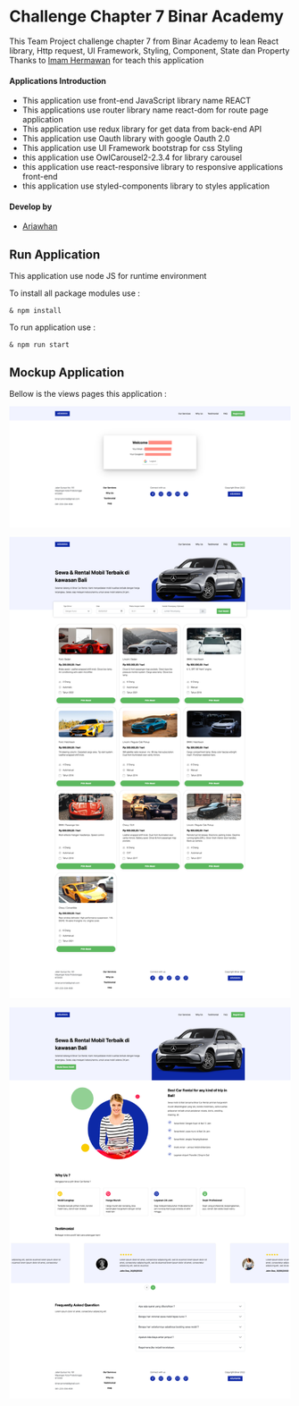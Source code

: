 # Challenge Chapter 7 Binar Academy

This Team Project challenge chapter 7 from Binar Academy
to lean React library, Http request, UI Framework, Styling, Component, State dan Property
Thanks to [Imam Hermawan](https://gitlab.com/ImamTaufiqHermawan) for teach this application

#### Applications Introduction

- This application use front-end JavaScript library name REACT
- This applications use router library name react-dom for route page application
- This application use redux library for get data from back-end API
- This application use Oauth library with google Oauth 2.0
- This application use UI Framework bootstrap for css Styling
- this application use OwlCarousel2-2.3.4 for library carousel
- this application use react-responsive library to responsive applications front-end
- this application use styled-components library to styles application

#### Develop by

- [Ariawhan](https://gitlab.com/Ariawhan)

## Run Application

This application use node JS for runtime environment

To install all package modules use :

```
& npm install

```

To run application use :

```
& npm run start

```

## Mockup Application

Bellow is the views pages this application :

![Alt-Text](/docs/auth.png)

![Alt-Text](/docs/rental.png)

![Alt-Text](/docs/landing.png)
